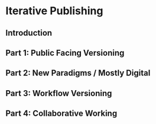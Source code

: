 # Iterative Publishing

## Introduction 


## Part 1: Public Facing Versioning

## Part 2: New Paradigms / Mostly Digital

## Part 3: Workflow Versioning

## Part 4: Collaborative Working
